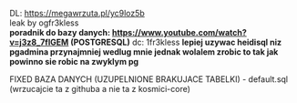 DL: https://megawrzuta.pl/yc9loz5b <br>
leak by ogfr3kless <br>
<b>poradnik do bazy danych: https://www.youtube.com/watch?v=j3z8_7fIGEM (POSTGRESQL)</b>
dc: 1fr3kless
<b>lepiej uzywac heidisql niz pgadmina przynajmniej wedlug mnie jednak wolalem zrobic to tak jak powinno sie robic na zwyklym pg</b>

FIXED BAZA DANYCH (UZUPELNIONE BRAKUJACE TABELKI) - default.sql (wrzucajcie ta z githuba a nie ta z kosmici-core)
